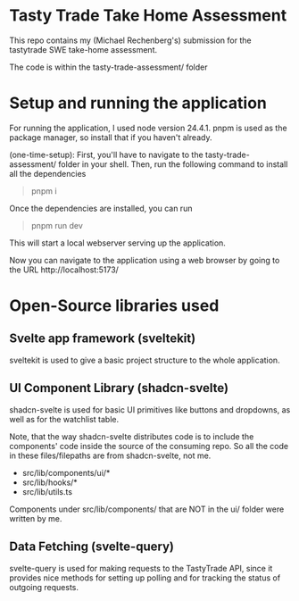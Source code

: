# Tasty Trade Take Home Assessment 
This repo contains my (Michael Rechenberg's) submission for the tastytrade SWE take-home assessment.

The code is within the tasty-trade-assessment/ folder

# Setup and running the application

For running the application, I used node version 24.4.1. pnpm is used as the package manager, so install that if you haven't already.

(one-time-setup): First, you'll have to navigate to the tasty-trade-assessment/ folder in your shell.
Then, run the following command to install all the dependencies
> pnpm i

Once the dependencies are installed, you can run
> pnpm run dev

This will start a local webserver serving up the application.

Now you can navigate to the application using a web browser by going to the URL http://localhost:5173/

# Open-Source libraries used

## Svelte app framework (sveltekit)

sveltekit is used to give a basic project structure to the whole application.

## UI Component Library (shadcn-svelte)
shadcn-svelte is used for basic UI primitives like buttons and dropdowns, as well as for the watchlist table.

Note, that the way shadcn-svelte distributes code is to include the components' code inside the source of the consuming repo. So all the code in these files/filepaths are from shadcn-svelte, not me.
- src/lib/components/ui/*
- src/lib/hooks/*
- src/lib/utils.ts

Components under src/lib/components/ that are NOT in the ui/ folder were written by me.

## Data Fetching (svelte-query)
svelte-query is used for making requests to the TastyTrade API, since it provides nice methods for setting up polling and for tracking the status of outgoing requests.


